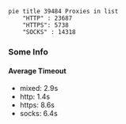 
```mermaid
pie title 39484 Proxies in list
    "HTTP" : 23687
    "HTTPS": 5738
    "SOCKS" : 14318
```

### Some Info
#### Average Timeout

- mixed: 2.9s
- http: 1.4s
- https: 8.6s
- socks: 6.4s